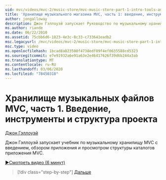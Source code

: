 ```yaml
---
uid: mvc/videos/mvc-2/music-store/mvc-music-store-part-1-intro-tools-and-project-structure
title: 'Хранилище музыкального магазина MVC, часть 1: введение, инструменты и структура проекта | Документация Майкрософт'
author: jongalloway
description: Джон Гэллоуэй запускает Руководство по музыкальному хранилищу MVC с введением, обзором приложения и просмотром структуры каталогов MVC боя...
ms.author: riande
ms.date: 06/22/2010
ms.assetid: 75cbb6d6-1823-4e3c-8c33-c733641eadb2
msc.legacyurl: /mvc/videos/mvc-2/music-store/mvc-music-store-part-1-intro-tools-and-project-structure
msc.type: video
ms.openlocfilehash: 1bcad8a023500f4738edf09f4ef0635588cd5323
ms.sourcegitcommit: e7e91932a6e91a63e2e46417626f39d6b244a3ab
ms.translationtype: MT
ms.contentlocale: ru-RU
ms.lasthandoff: 03/06/2020
ms.locfileid: "78450318"
---
```

# <a name="mvc-music-store-part-1-intro-tools-and-project-structure"></a>Хранилище музыкальных файлов MVC, часть 1. Введение, инструменты и структура проекта

[Джон Гэллоуэй](https://github.com/jongalloway)

Джон Гэллоуэй запускает учебник по музыкальному хранилищу MVC с введением, обзором приложения и просмотром структуры каталогов приложения MVC.

[&#9654;Смотреть видео (6 минут)](https://channel9.msdn.com/Blogs/ASP-NET-Site-Videos/mvc-music-store-part-1-intro-tools-and-project-structure)

> [!div class="step-by-step"]
> [Дальше](mvc-music-store-part-2-controllers.md)

